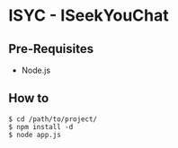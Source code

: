ISYC - ISeekYouChat
===================

Pre-Requisites
----------
- Node.js

How to
------
```
$ cd /path/to/project/
$ npm install -d
$ node app.js
```